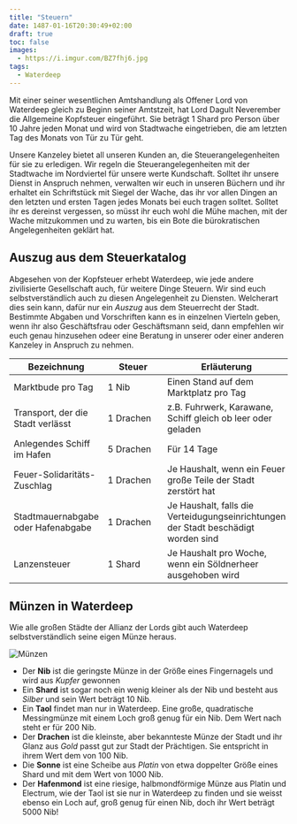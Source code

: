 ```yaml
---
title: "Steuern"
date: 1487-01-16T20:30:49+02:00
draft: true
toc: false
images:
  - https://i.imgur.com/BZ7fhj6.jpg
tags: 
  - Waterdeep
---
```


Mit einer seiner wesentlichen Amtshandlung als Offener Lord von Waterdeep gleich zu Beginn seiner Amtstzeit, hat Lord Dagult Neverember die Allgemeine Kopfsteuer eingeführt. Sie beträgt 1 Shard pro Person über 10 Jahre jeden Monat und wird von Stadtwache eingetrieben, die am letzten Tag des Monats von Tür zu Tür geht.

Unsere Kanzeley bietet all unseren Kunden an, die Steuerangelegenheiten für sie zu erledigen. Wir regeln die Steuerangelegenheiten mit der Stadtwache im Nordviertel für unsere werte Kundschaft. Solltet ihr unsere Dienst in Anspruch nehmen, verwalten wir euch in unseren Büchern und ihr erhaltet ein Schriftstück mit Siegel der Wache, das ihr vor allen Dingen an den letzten und ersten Tagen jedes Monats bei euch tragen solltet. Solltet ihr es dereinst vergessen, so müsst ihr euch wohl die Mühe machen, mit der Wache mitzukommen und zu warten, bis ein Bote die bürokratischen Angelegenheiten geklärt hat.

## Auszug aus dem Steuerkatalog

Abgesehen von der Kopfsteuer erhebt Waterdeep, wie jede andere zivilisierte Gesellschaft auch, für weitere Dinge Steuern. Wir sind euch selbstverständlich auch zu diesen Angelegenheit zu Diensten. Welcherart dies sein kann, dafür nur ein _Auszug_ aus dem Steuerrecht der Stadt. Bestimmte Abgaben und Vorschriften kann es in einzelnen Vierteln geben, wenn ihr also Geschäftsfrau oder Geschäftsmann seid, dann empfehlen wir euch genau hinzusehen odeer eine Beratung in unserer oder einer anderen Kanzeley in Anspruch zu nehmen.

| Bezeichnung | Steuer  | Erläuterung |
| ----------- |-------------| ----------- |
| Marktbude pro Tag |  1&nbsp;Nib&nbsp;&nbsp;&nbsp;&nbsp;&nbsp;&nbsp;&nbsp;&nbsp;&nbsp;&nbsp;&nbsp;&nbsp; | Einen Stand auf dem Marktplatz pro Tag |
| Transport, der die Stadt verlässt | 1&nbsp;Drachen | z.B. Fuhrwerk, Karawane, Schiff gleich ob leer oder geladen |
| Anlegendes Schiff im Hafen | 5&nbsp;Drachen | Für 14 Tage |
| Feuer-Solidaritäts-Zuschlag | 1&nbsp;Drachen | Je Haushalt, wenn ein Feuer große Teile der Stadt zerstört hat |
| Stadtmauernabgabe oder Hafenabgabe | 1&nbsp;Drachen | Je Haushalt, falls die Verteidugungseinrichtungen der Stadt beschädigt worden sind |
| Lanzensteuer | 1&nbsp;Shard | Je Haushalt pro Woche, wenn ein Söldnerheer ausgehoben wird |

## Münzen in Waterdeep

Wie alle großen Städte der Allianz der Lords gibt auch Waterdeep selbstverständlich seine eigen Münze heraus.

![Münzen](https://i.imgur.com/BZ7fhj6.jpg)

* Der __Nib__ ist die geringste Münze in der Größe eines Fingernagels und wird aus _Kupfer_ gewonnen
* Ein __Shard__ ist sogar noch ein wenig kleiner als der Nib und besteht aus _Silber_ und sein Wert beträgt 10 Nib.
* Ein __Taol__ findet man nur in Waterdeep. Eine große, quadratische Messingmünze mit einem Loch groß genug für ein Nib. Dem Wert nach steht er für 200 Nib.
* Der __Drachen__ ist die kleinste, aber bekannteste Münze der Stadt und ihr Glanz aus _Gold_ passt gut zur Stadt der Prächtigen. Sie entspricht in ihrem Wert dem von 100 Nib.
* Die __Sonne__ ist eine Scheibe aus _Platin_ von etwa doppelter Größe eines Shard und mit dem Wert von 1000 Nib.
* Der __Hafenmond__ ist eine riesige, halbmondförmige Münze aus Platin und Electrum, wie der Taol ist sie nur in Waterdeep zu finden und sie weisst ebenso ein Loch auf, groß genug für einen Nib, doch ihr Wert beträgt 5000 Nib!